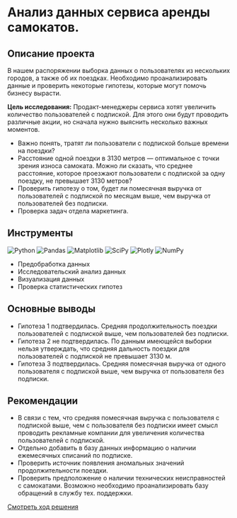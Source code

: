 # Анализ данных сервиса аренды самокатов.

## Описание проекта
В нашем распоряжении выборка данных о пользователях из нескольких городов, а также об их поездках. Необходимо проанализировать данные и проверить некоторые гипотезы, которые могут помочь бизнесу вырасти.

**Цель исследования:**
Продакт-менеджеры сервиса хотят увеличить количество пользователей с подпиской. Для этого они будут проводить различные акции, но сначала нужно выяснить несколько важных моментов.
- Важно понять, тратят ли пользователи с подпиской больше времени на поездки? 
- Расстояние одной поездки в 3130 метров — оптимальное с точки зрения износа самоката. Можно ли сказать, что среднее расстояние, которое проезжают пользователи с подпиской за одну поездку, не превышает 3130 метров? 
- Проверить гипотезу о том, будет ли помесячная выручка от пользователей с подпиской по месяцам выше, чем выручка от пользователей без подписки.
- Проверка задач отдела маркетинга.

## Инструменты
<div>
  <img src="https://img.shields.io/badge/Python-3776AB?logo=python&logoColor=white" alt="Python">
  <img src="https://img.shields.io/badge/Pandas-150458?logo=pandas&logoColor=white" alt="Pandas">
  <img src="https://img.shields.io/badge/Matplotlib-11557C?logo=python&logoColor=white" alt="Matplotlib">
  <img src="https://img.shields.io/badge/SciPy-8CAAE6?logo=scipy&logoColor=white" alt="SciPy">
  <img src="https://img.shields.io/badge/Plotly-3F4F75?logo=plotly&logoColor=white" alt="Plotly">
  <img src="https://img.shields.io/badge/NumPy-013243?logo=numpy&logoColor=white" alt="NumPy">
</div>

- Предобработка данных
- Исследовательский анализ данных
- Визуализация данных
- Проверка статистических гипотез

## Основные выводы
- Гипотеза 1 подтвердилась. Средняя продолжительность поездки пользователей с подпиской выше, чем пользователей без подписки. 
- Гипотеза 2 не подтвердилась. По данным имеющейся выборки нельзя утверждать, что средняя дальность поездки для пользователей с подпиской не превышает 3130 м.
- Гипотеза 3 подтвердилась. Средняя помесячная выручка от одного пользователя с подпиской выше, чем выручка от пользователя без подписки.

## Рекомендации
- В связи с тем, что средняя помесячная выручка с пользователя с подпиской выше, чем с пользователя без подписки имеет смысл проводить рекламные компании для увеличения количества пользователей с подпиской.
- Отдельно добавить в базу данных информацию о наличии ежемесячных списаний по подписке.
- Проверить источник появления аномальных значений продолжительности поездки.
- Проверить предположение о наличии технических неисправностей с самокатами. Возможно необходимо проанализировать базу обращений в службу тех. поддержки.



[Смотреть ход решения](https://github.com/ваш-логин/ваш-репозиторий/blob/main/notebooks/анализ_поведения_пользователей.ipynb)
